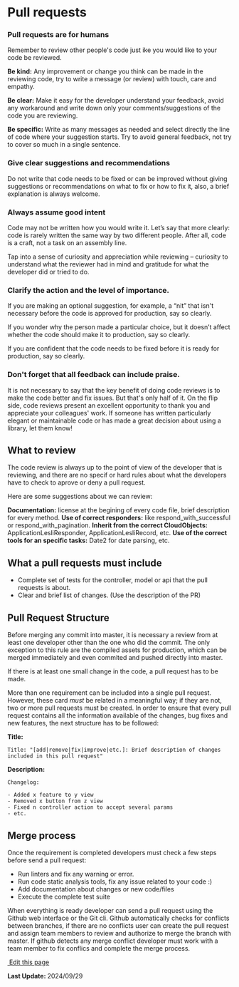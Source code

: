 # Pull requests

### Pull requests are for humans
Remember to review other people's code just ike you would like to your code be reviewed.

**Be kind:** Any improvement or change you think can be made in the reviewing code, try to write a message (or review) with touch, care and empathy.

**Be clear:** Make it easy for the developer understand your feedback, avoid any workaround and write down only your comments/suggestions of the code you are reviewing.

**Be specific:** Write as many messages as needed and select directly the line of code where your suggestion starts. Try to avoid general feedback, not try to cover so much in a single sentence.

### Give clear suggestions and recommendations
Do not write that code needs to be fixed or can be improved without giving suggestions or recommendations on what to fix or how to fix it, also, a brief explanation is always welcome.


### Always assume good intent
Code may not be written how you would write it. Let’s say that more clearly: code is rarely written the same way by two different people. After all, code is a craft, not a task on an assembly line.

Tap into a sense of curiosity and appreciation while reviewing – curiosity to understand what the reviewer had in mind and gratitude for what the developer did or tried to do.


### Clarify the action and the level of importance. 
If you are making an optional suggestion, for example, a “nit” that isn't necessary before the code is approved for production, say so clearly. 

If you wonder why the person made a particular choice, but it doesn’t affect whether the code should make it to production, say so clearly. 

If you are confident that the code needs to be fixed before it is ready for production, say so clearly. 


### Don't forget that all feedback can include praise.
It is not necessary to say that the key benefit of doing code reviews is to make the code better and fix issues. 
But that's only half of it. On the flip side, code reviews present an excellent opportunity to thank you and appreciate your colleagues' work. 
If someone has written particularly elegant or maintainable code or has made a great decision about using a library, let them know!


## What to review 
The code review is always up to the point of view of the developer that is reviewing, and there are no specif or hard rules about what the developers have to check to aprove or deny a pull request.

Here are some suggestions about we can review: 

**Documentation:** license at the begining of every code file, brief description for every method.
**Use of correct responders:** like respond_with_successful or respond_with_pagination.
**Inherit from the correct CloudObjects:** ApplicationLesliResponder, ApplicationLesliRecord, etc.
**Use of the correct tools for an specific tasks:** Date2 for date parsing, etc.


## What a pull requests must include
- Complete set of tests for the controller, model or api that the pull requests is about.
- Clear and brief list of changes. (Use the description of the PR)


## Pull Request Structure
Before merging any commit into master, it is necessary a review from at least one developer other than the one who did the commit. The only exception to this rule are the compiled assets for production, which can be merged immediately and even commited and pushed directly into master. 

If there is at least one small change in the code, a pull request has to be made. 

More than one requirement can be included into a single pull request. However, these card *must* be related in a meaningful way; if they are not, two or more pull requests must be created. In order to ensure that every pull request contains all the information available of the changes, bug fixes and new features, the next structure has to be followed:

__Title:__

```
Title: "[add|remove|fix|improve|etc.]: Brief description of changes included in this pull request"
```

__Description:__ 

```
Changelog:

- Added x feature to y view
- Removed x button from z view
- Fixed n controller action to accept several params
- etc.
```

## Merge process 
Once the requirement is completed developers must check a few steps before send a pull request:

- Run linters and fix any warning or error.
- Run code static analysis tools, fix any issue related to your code :)
- Add documentation about changes or new code/files
- Execute the complete test suite 

When everything is ready developer can send a pull request using the Github web interface or the Git cli.
Github automatically checks for conflicts between branches, if there are no conflicts user can create the pull request and assign team members to review and authorize to merge the branch with master.
If github detects any merge conflict developer must work with a team member to fix conflics and complete the merge process.

<section class="lesli-markdown-info">
    <p><a target="blank" href="https://github.com/LesliTech/Lesli/tree/master/docs/contributing/pull-requests.md"><i class="ri-external-link-fill"></i>&nbsp;Edit this page</a><p/>
    <p><b>Last Update: </b>2024/09/29</p>
</section>

<!-- This code was automatically generated -->
<!-- to update this docs please run rake docs:build -->

